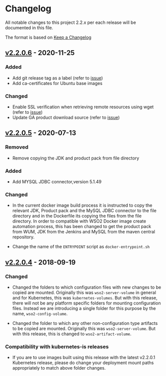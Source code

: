 # Changelog
All notable changes to this project 2.2.x per each release will be documented in this file.

The format is based on [Keep a Changelog](https://keepachangelog.com/en/1.0.0/)

## [v2.2.0.6] - 2020-11-25

### Added
- Add git release tag as a label (refer to [issue](https://github.com/wso2/docker-apim/issues/357))
- Add ca-certificates for Ubuntu base images

### Changed
- Enable SSL verification when retrieving remote resources using wget (refer to [issue](https://github.com/wso2/docker-apim/issues/356))
- Update GA product download source (refer to [issue](https://github.com/wso2/docker-apim/issues/360))

## [v2.2.0.5] - 2020-07-13

### Removed
- Remove copying the JDK and product pack from file directory

### Added
- Add MYSQL JDBC connector,version 5.1.49

### Changed

- In the current docker image build process it is instructed to copy the relevant JDK, Product pack and the MySQL JDBC connector to the
  file directory and in the Dockerfile its copying the files from the file directory. In order to compatible with WSO2 Docker image create automation process, this has been changed to get the product pack from WUM, 
  JDK from the Jenkins and MySQL from the maven central repository. 

- Change the name of the `ENTRYPOINT` script as `docker-entrypoint.sh`


## [v2.2.0.4] - 2018-09-19

### Changed
- Changed the folders to which configuration files with new changes to be copied are mounted.
Originally this was `wso2-server-volume` in general and for Kubernetes, this was
`kubernetes-volumes`. But with this release, there will not be any platform specific
folders for mounting configuration files. Instead we are introducing a single folder
for this purpose by the name, `wso2-config-volume`.

- Changed the folder to which any other non-configuration type artifacts to be copied are mounted.
Originally this was `wso2-server-volume`. But with this release, this is changed to `wso2-artifact-volume`.

### Compatibility with kubernetes-is releases
- If you are to use images built using this release with the latest v2.2.0.1 Kubernetes release, please do change
your deployment mount paths appropriately to match above folder changes.

[v2.2.0.4]: https://github.com/wso2/docker-apim/compare/v2.2.0.3...v2.2.0.4
[v2.2.0.5]: https://github.com/wso2/docker-apim/compare/v2.2.0.4...v2.2.0.5
[v2.2.0.6]: https://github.com/wso2/docker-apim/compare/v2.2.0.5...v2.2.0.6
